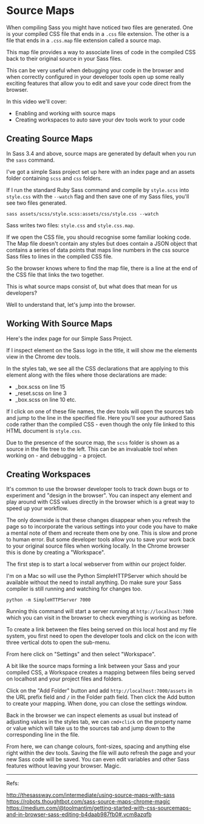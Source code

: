 # Source Maps

When compiling Sass you might have noticed two files are generated. One
is your compiled CSS file that ends in a `.css` file extension. The
other is a file that ends in a `.css.map` file extension called a source
map.

This map file provides a way to associate lines of code in the compiled
CSS back to their original source in your Sass files.

This can be very useful when debugging your code in the browser and
when correctly configured in your developer tools open up some really
exciting features that allow you to edit and save your code direct from
the browser.

In this video we'll cover:

* Enabling and working with source maps
* Creating workspaces to auto save your dev tools work to your code



## Creating Source Maps

In Sass 3.4 and above, source maps are generated by default when you run
the `sass` command.

I've got a simple Sass project set up here with an index page and an
assets folder containing `scss` and `css` folders.

If I run the standard Ruby Sass command and compile by `style.scss` into
`style.css` with the `--watch` flag and then save one of my Sass files, 
you'll see two files generated.

	sass assets/scss/style.scss:assets/css/style.css --watch

Sass writes two files: `style.css` and `style.css.map`.

If we open the CSS file, you should recognise some familiar looking
code. The Map file doesn't contain any styles but does contain a JSON
object that contains a series of data points that maps line numbers in
the css source Sass files to lines in the compiled CSS file.

So the browser knows where to find the map file, there is a line at the
end of the CSS file that links the two together.

This is what source maps consist of, but what does that mean for us
developers?

Well to understand that, let's jump into the browser.



## Working With Source Maps

Here's the index page for our Simple Sass Project.

If I inspect element on the Sass logo in the title, it will show me the
elements view in the Chrome dev tools.

In the styles tab, we see all the CSS declarations that are applying to
this element along with the files where those declarations are made:

* _box.scss on line 15
* _reset.scss on line 3
* _box.scss on line 10 etc.

If I click on one of these file names, the dev tools will open the
sources tab and jump to the line in the specified file. Here you'll see
your authored Sass code rather than the compiled CSS - even though the
only file linked to this HTML document is `style.css`.

Due to the presence of the source map, the `scss` folder is shown as
a source in the file tree to the left. This can be an invaluable tool
when working on - and debugging - a project.



## Creating Workspaces

It's common to use the browser developer tools to track down bugs or to
experiment and "design in the browser". You can inspect any element and
play around with CSS values directly in the browser which is a great way
to speed up your workflow.

The only downside is that these changes disappear when you refresh the
page so to incorporate the various settings into your code you have to
make a mental note of them and recreate them one by one. This is slow
and prone to human error. But some developer tools allow you to save
your work back to your original source files when working locally. In
the Chrome browser this is done by creating a "Workspace".

The first step is to start a local webserver from within our project
folder. 

I'm on a Mac so will use the Python SimpleHTTPServer which should be
available without the need to install anything. Do make sure your
Sass compiler is still running and watching for changes too.

	python -m SimpleHTTPServer 7000

Running this command will start a server running at
`http://localhost:7000` which you can visit in the browser to check
everything is working as before.

To create a link between the files being served on this local host and
my file system, you first need to open the developer tools and click on
the icon with three vertical dots to open the sub-menu.

From here click on "Settings" and then select "Workspace".

A bit like the source maps forming a link between your Sass and your
compiled CSS, a Workspace creates a mapping between files being served
on localhost and your project files and folders.

Click on the "Add Folder" button and add `http://localhost:7000/assets`
in the URL prefix field and `/` in the Folder path field. Then click the
Add button to create your mapping. When done, you can close the settings
window.

Back in the browser we can inspect elements as usual but instead of
adjusting values in the styles tab, we can `cmd+click` on the property
name or value which will take us to the sources tab and jump down to the
corresponding line in the file.

From here, we can change colours, font-sizes, spacing and anything else
right within the dev tools. Saving the file will auto refresh the page
and your new Sass code will be saved. You can even edit variables and
other Sass features without leaving your browser. Magic.

---

Refs:

http://thesassway.com/intermediate/using-source-maps-with-sass
https://robots.thoughtbot.com/sass-source-maps-chrome-magic
https://medium.com/@toolmantim/getting-started-with-css-sourcemaps-and-in-browser-sass-editing-b4daab987fb0#.vcm8azqfb

